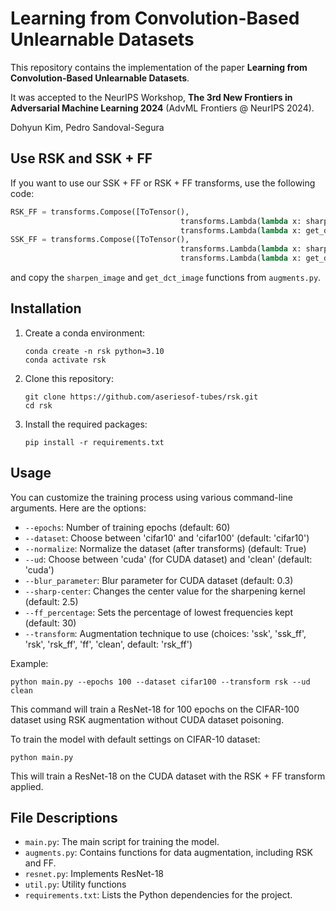 # Learning from Convolution-Based Unlearnable Datasets

This repository contains the implementation of the paper **Learning from Convolution-Based Unlearnable Datasets**. 

It was accepted to the NeurIPS Workshop, **The 3rd New Frontiers in Adversarial Machine Learning 2024** (AdvML Frontiers @ NeurIPS 2024). 

Dohyun Kim, Pedro Sandoval-Segura

## Use RSK and SSK + FF
If you want to use our SSK + FF or RSK + FF transforms, use the following code: 
```python
RSK_FF = transforms.Compose([ToTensor(), 
                                      transforms.Lambda(lambda x: sharpen_image(x, center_mean=sharp_center, random=True)), 
                                      transforms.Lambda(lambda x: get_dct_image(x, ff_percentage))])
SSK_FF = transforms.Compose([ToTensor(), 
                                      transforms.Lambda(lambda x: sharpen_image(x, center_mean=sharp_center, random=False)), 
                                      transforms.Lambda(lambda x: get_dct_image(x, ff_percentage))])
```
and copy the `sharpen_image` and `get_dct_image` functions from `augments.py`.

## Installation

1. Create a conda environment:

   ```
   conda create -n rsk python=3.10
   conda activate rsk
   ```

2. Clone this repository:

   ```
   git clone https://github.com/aseriesof-tubes/rsk.git
   cd rsk
   ```

2. Install the required packages:
   ```
   pip install -r requirements.txt
   ```

## Usage

You can customize the training process using various command-line arguments. Here are the options:

-   `--epochs`: Number of training epochs (default: 60)
-   `--dataset`: Choose between 'cifar10' and 'cifar100' (default: 'cifar10')
-   `--normalize`: Normalize the dataset (after transforms) (default: True)
-   `--ud`: Choose between 'cuda' (for CUDA dataset) and 'clean' (default: 'cuda')
-   `--blur_parameter`: Blur parameter for CUDA dataset (default: 0.3)
-   `--sharp-center`: Changes the center value for the sharpening kernel (default: 2.5)
-   `--ff_percentage`: Sets the percentage of lowest frequencies kept (default: 30) 
-   `--transform`: Augmentation technique to use (choices: 'ssk', 'ssk_ff', 'rsk', 'rsk_ff', 'ff', 'clean', default: 'rsk_ff')

Example:

```
python main.py --epochs 100 --dataset cifar100 --transform rsk --ud clean
```

This command will train a ResNet-18 for 100 epochs on the CIFAR-100 dataset using RSK augmentation without CUDA dataset poisoning.

To train the model with default settings on CIFAR-10 dataset:

```
python main.py
```
This will train a ResNet-18 on the CUDA dataset with the RSK + FF transform applied. 

## File Descriptions

-   `main.py`: The main script for training the model.
-   `augments.py`: Contains functions for data augmentation, including RSK and FF.
-   `resnet.py`: Implements ResNet-18
-   `util.py`: Utility functions
-   `requirements.txt`: Lists the Python dependencies for the project.
